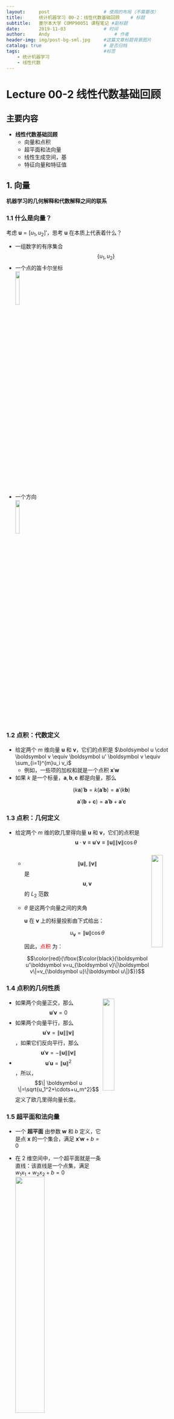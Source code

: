 ```yaml
---
layout:     post   				    # 使用的布局（不需要改）
title:      统计机器学习 00-2：线性代数基础回顾   	# 标题 
subtitle:   墨尔本大学 COMP90051 课程笔记 #副标题
date:       2019-11-03 				# 时间
author:     Andy 						# 作者
header-img: img/post-bg-sml.jpg 	#这篇文章标题背景图片
catalog: true 						# 是否归档
tags:								#标签
    - 统计机器学习
    - 线性代数
---
```


<!-- 数学公式 -->
<script src="https://cdn.mathjax.org/mathjax/latest/MathJax.js?config=TeX-AMS-MML_HTMLorMML" type="text/javascript"></script>
<script type="text/x-mathjax-config">
  MathJax.Hub.Config({
    tex2jax: {
      skipTags: ['script', 'noscript', 'style', 'textarea', 'pre'],
      inlineMath: [['$','$']]
    }
  });
</script>

# Lecture 00-2 线性代数基础回顾
## 主要内容
* **线性代数基础回顾**
  * 向量和点积
  * 超平面和法向量
  * 线性生成空间，基
  * 特征向量和特征值

## 1. 向量
**机器学习的几何解释和代数解释之间的联系**
### 1.1 什么是向量？
考虑 $\boldsymbol u=[ u_1, u_2]'$，思考 $\boldsymbol u$ 在本质上代表着什么？
* 一组数字的有序集合 $$\{u_1, u_2\}$$
* 一个点的笛卡尔坐标  
  <img src="http://andy-blog.oss-cn-beijing.aliyuncs.com/blog/2020-02-15-WX20200215-133248%402x.png" width="15%">
* 一个方向  
  <img src="http://andy-blog.oss-cn-beijing.aliyuncs.com/blog/2020-02-15-WX20200215-133533%402x.png" width="15%">

### 1.2 点积：代数定义
* 给定两个 $m$ 维向量 $\boldsymbol u$ 和 $\boldsymbol v$，它们的点积是 $\boldsymbol u \cdot \boldsymbol v \equiv \boldsymbol u' \boldsymbol v \equiv \sum_{i=1}^{m}u_i v_i$
  * 例如，一些项的加权和就是一个点积 $\boldsymbol x' \boldsymbol w$
* 如果 $k$ 是一个标量，$\boldsymbol a, \boldsymbol b, \boldsymbol c$ 都是向量，那么  

$$(k \boldsymbol a)'\boldsymbol b=k(\boldsymbol a' \boldsymbol b)=\boldsymbol a'(k \boldsymbol b)$$  

$$\boldsymbol a'(\boldsymbol b + \boldsymbol c)=\boldsymbol a' \boldsymbol b+\boldsymbol a' \boldsymbol c$$

### 1.3 点积：几何定义
* 给定两个 $m$ 维的欧几里得向量 $\boldsymbol u$ 和 $\boldsymbol v$，它们的点积是 $$\boldsymbol u \cdot \boldsymbol v \equiv \boldsymbol u' \boldsymbol v \equiv \| \boldsymbol u \|  \| \boldsymbol v \| \cos{\theta}$$  
  <img src="http://andy-blog.oss-cn-beijing.aliyuncs.com/blog/2020-02-15-WX20200215-140621%402x.png" width="25%" align="right">  
  * $$\| \boldsymbol u \|, \| \boldsymbol v \|$$ 是 $$\boldsymbol u, \boldsymbol v$$ 的 $L_2$ 范数
  * $\theta$ 是这两个向量之间的夹角  

    $\boldsymbol u$ 在 $\boldsymbol v$ 上的标量投影由下式给出：  

    $$u_{\boldsymbol v}=\| \boldsymbol u\|\cos{\theta}$$  

    因此，<span style="color:red;">点积</span> 为：  

    $$\color{red}{\fbox{$\color{black}{\boldsymbol u'\boldsymbol v=u_{\boldsymbol v}\|\boldsymbol v\|=v_{\boldsymbol u}\|\boldsymbol u\|}$}}$$

### 1.4 点积的几何性质  
<img src="http://andy-blog.oss-cn-beijing.aliyuncs.com/blog/2020-02-15-WX20200215-143929%402x.png" width="25%" align="right">  

* 如果两个向量正交，那么 $$\boldsymbol u' \boldsymbol v =0$$
* 如果两个向量平行，那么 $$\boldsymbol u' \boldsymbol v = \| \boldsymbol u \|  \| \boldsymbol v \|$$，如果它们反向平行，那么 $$\boldsymbol u' \boldsymbol v = -\| \boldsymbol u \|  \| \boldsymbol v \|$$
* $$\boldsymbol u' \boldsymbol u = \| \boldsymbol u \|^2$$，所以，$$\| \boldsymbol u \|=\sqrt{u_1^2+\cdots+u_m^2}$$ 定义了欧几里得向量长度。

### 1.5 超平面和法向量
* 一个 **超平面** 由参数 $\boldsymbol w$ 和 $b$ 定义，它是点 $\boldsymbol x$ 的一个集合，满足 $\boldsymbol x' \boldsymbol w+b=0$
* 在 2 维空间中，一个超平面就是一条直线：该直线是一个点集，满足 $w_1x_1+w_2x_2+b=0$  
  <img src="http://andy-blog.oss-cn-beijing.aliyuncs.com/blog/2020-02-15-WX20200215-145608%402x.png" width="40%">  

  一个超平面的 **法向量** 是一个与该超平面垂直的向量。
* 考虑一个由参数 $\boldsymbol w$ 和 $b$ 定义的超平面。注意， $\boldsymbol w$ 本身是一个向量。
* **引理：** 向量 $\boldsymbol w$ 是该超平面的一个法向量。
* **简略证明：**
  * 选择超平面上的任意两个点 $\boldsymbol u$ 和 $\boldsymbol v$。注意，向量 $(\boldsymbol u-\boldsymbol v)$ 位于该超平面上。
  * 考虑点积  
  
    $$\begin{eqnarray}(\boldsymbol u-\boldsymbol v)'\boldsymbol w &=& \boldsymbol u'\boldsymbol w-\boldsymbol v'\boldsymbol w\\
    &=& (\boldsymbol u'\boldsymbol w+b)-(\boldsymbol v'\boldsymbol w+b)=0\end{eqnarray}$$ 

  * 因此，$(\boldsymbol u-\boldsymbol v)$ 位于该超平面上，但是它又与 $\boldsymbol w$ 垂直，所以，$\boldsymbol w$ 是该超平面的一个法向量。
* **2 维空间中的例子**
  * 考虑一条由 $w_1, w_2$ 和 $b$ 定义的一条直线
  * 向量 $\boldsymbol w=[ w_1, w_2]'$ 是一个法向量  
  <img src="http://andy-blog.oss-cn-beijing.aliyuncs.com/blog/2020-02-15-WX20200215-152912%402x.png" width="40%">

## 2. 向量空间和基
**在解释矩阵和某些算法（例如：PCA）时非常有用**
### 2.1 线性组合，独立性
* 关于 <span style="color:red;">向量空间</span> 的正式定义，请参考：  
  <https://en.wikipedia.org/wiki/Vector_space#Definition>
* 向量 $v_1,...,v_k\in V$（某向量空间）的一个 <span style="color:red;">线性组合</span>，是一个新的向量 $\sum_{i=1}^{k}a_iv_i$，其中，$a_1,...,a_k$ 是一些标量。
* 一个向量集合 $$\{v_1,...,v_k\}\subseteq V$$ 被称为 <span style="color:red;">线性相关</span>，如果一个元素 $v_j$ 可以被写作其他元素的线性组合。

* 如果一个集合不是线性相关，我们称其为 <span style="color:red;">线性独立</span>。

### 2.2 线性生成空间，基
* 向量 $v_1,...,v_k\in V$ 的 <span style="color:red;">线性生成空间</span>，是这些向量的所有可得的线性组合（覆盖所有标量系数）的集合。
* 一个向量集合 $$\{v_1,...,v_k\}\subseteq V$$，被称为一个向量子空间 $V'\subseteq V$ 的一个 <span style="color:red;">基</span>，如果：
  1. 该集合是线性独立的；并且
  2. 每一个 $v\in V'$ 都是该集合的一个线性组合。
* 一个 <span style="color:red;">标准正交基</span> 需要满足：
  1. 每一对基向量都是正交的（点积为零）；并且
  2. 每一个基向量的范数都等于 $1$。

## 3. 矩阵
**一些对于机器学习非常有用的事实**
### 3.1 基本矩阵
* 想了解更多，请参考：<https://en.wikipedia.org/wiki/Matrix_(mathematics)>
  * 包括 **矩阵-矩阵积** 和 **矩阵-向量积**
* 一个矩形数组，通常用大写字母表示，包含两个索引：第一个用于行，第二个用于列
* <span style="color:red;">方阵</span> 的各维度（行和列的数量）都相等
* 一个 $m\times n$ 的矩阵 $A$ 的 <span style="color:red;">转置矩阵</span> $A'$ 或 $A^T$ 是一个 $n\times m$ 的矩阵，其中，项 $A'_{ij}=A_{ji}$
* 如果一个方阵 $A$ 满足 $A=A'$，那么我们称其为 <span style="color:red;">对称的</span>
* <span style="color:red;">单位矩阵</span> $I$ 是一个方阵，其对角线上的元素均为 $1$，非对角线上的元素均为 $0$
* 方阵 $A$ 的 <span style="color:red;">逆矩阵</span> $A^{-1}$（如果存在的话）满足 $A^{-1}A=I$

### 3.2 矩阵特征谱
* 标量-向量对 $(\lambda, v)$ 被称为 <span style="color:red;">方阵</span> $A$ 的一个 <span style="color:red;">特征值-特征向量</span> 对，如果 $Av=\lambda v$
  * 直觉上，矩阵 $A$ 没有对 $v$ 进行旋转，只是将其 <span style="color:red;">拉伸</span> 了
  * 直觉上，特征值代表了拉伸因子
* 通常，特征值可能为零、负数，或者甚至为复数（虚数）

### 3.3 常见矩阵谱
* <span style="color:red;">对称矩阵</span> 的特征值始终是实数（无虚部）
* 包含 <span style="color:red;">线性相关</span> 列的矩阵具有一些零特征值（称为秩亏）$\rightarrow$ 不存在逆矩阵

### 3.4 正定（半正定）矩阵
* 一个 **对称方阵** $A$ 是 <span style="color:red;">半正定的</span>，如果对于所有的非零向量 $\boldsymbol v$，都满足 $\boldsymbol v' A\boldsymbol v\ge0$。
  * 然后，$A$ 具有 **非负特征值**。
  * 例如，任何 $A=X'X$，因为：$$\boldsymbol v'X'X \boldsymbol v=\|X \boldsymbol v\|^2\ge0$$
* 更进一步，如果 $\boldsymbol v' A\boldsymbol v>0$ 严格满足不等性，那么 $A$ 被称为 <span style="color:red;">正定的</span>。
  * 然后，$A$ 具有（严格的）**正特征值**。

## 总结
* 线性代数基础回顾
  * 向量和点积
  * 超平面和法向量
  * 线性生成空间，基
  * 特征向量和特征值

下节内容：[概率论基础](https://andy-tk.top/2019/11/04/%E7%BB%9F%E8%AE%A1%E6%9C%BA%E5%99%A8%E5%AD%A6%E4%B9%A001/)


